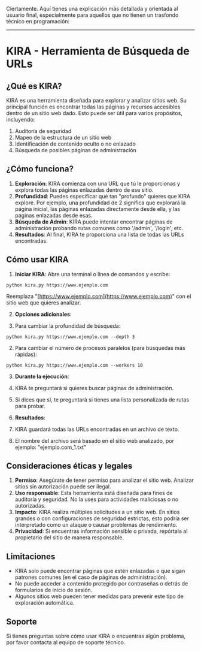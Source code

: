 Ciertamente. Aquí tienes una explicación más detallada y orientada al usuario final, especialmente para aquellos que no tienen un trasfondo técnico en programación:

---

# KIRA - Herramienta de Búsqueda de URLs

## ¿Qué es KIRA?

KIRA es una herramienta diseñada para explorar y analizar sitios web. Su principal función es encontrar todas las páginas y recursos accesibles dentro de un sitio web dado. Esto puede ser útil para varios propósitos, incluyendo:

1. Auditoría de seguridad
2. Mapeo de la estructura de un sitio web
3. Identificación de contenido oculto o no enlazado
4. Búsqueda de posibles páginas de administración


## ¿Cómo funciona?

1. **Exploración**: KIRA comienza con una URL que tú le proporcionas y explora todas las páginas enlazadas dentro de ese sitio.
2. **Profundidad**: Puedes especificar qué tan "profundo" quieres que KIRA explore. Por ejemplo, una profundidad de 2 significa que explorará la página inicial, las páginas enlazadas directamente desde ella, y las páginas enlazadas desde esas.
3. **Búsqueda de Admin**: KIRA puede intentar encontrar páginas de administración probando rutas comunes como '/admin', '/login', etc.
4. **Resultados**: Al final, KIRA te proporciona una lista de todas las URLs encontradas.


## Cómo usar KIRA

1. **Iniciar KIRA**:
Abre una terminal o línea de comandos y escribe:

```plaintext
python kira.py https://www.ejemplo.com
```

Reemplaza "[https://www.ejemplo.com](https://www.ejemplo.com)" con el sitio web que quieres analizar.


2. **Opciones adicionales**:

1. Para cambiar la profundidad de búsqueda:

```plaintext
python kira.py https://www.ejemplo.com --depth 3
```


2. Para cambiar el número de procesos paralelos (para búsquedas más rápidas):

```plaintext
python kira.py https://www.ejemplo.com --workers 10
```





3. **Durante la ejecución**:

1. KIRA te preguntará si quieres buscar páginas de administración.
2. Si dices que sí, te preguntará si tienes una lista personalizada de rutas para probar.



4. **Resultados**:

1. KIRA guardará todas las URLs encontradas en un archivo de texto.
2. El nombre del archivo será basado en el sitio web analizado, por ejemplo: "ejemplo.com_1.txt"





## Consideraciones éticas y legales

1. **Permiso**: Asegúrate de tener permiso para analizar el sitio web. Analizar sitios sin autorización puede ser ilegal.
2. **Uso responsable**: Esta herramienta está diseñada para fines de auditoría y seguridad. No la uses para actividades maliciosas o no autorizadas.
3. **Impacto**: KIRA realiza múltiples solicitudes a un sitio web. En sitios grandes o con configuraciones de seguridad estrictas, esto podría ser interpretado como un ataque o causar problemas de rendimiento.
4. **Privacidad**: Si encuentras información sensible o privada, repórtala al propietario del sitio de manera responsable.


## Limitaciones

- KIRA solo puede encontrar páginas que estén enlazadas o que sigan patrones comunes (en el caso de páginas de administración).
- No puede acceder a contenido protegido por contraseñas o detrás de formularios de inicio de sesión.
- Algunos sitios web pueden tener medidas para prevenir este tipo de exploración automática.


## Soporte

Si tienes preguntas sobre cómo usar KIRA o encuentras algún problema, por favor contacta al equipo de soporte técnico.
